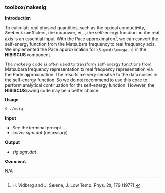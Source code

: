 ### toolbox/makesig

**Introduction**

To calculate real physical quantities, such as the optical conductivity, Seebeck coefficient, thermopower, etc., the self-energy function on the real axis is an essential input. With the Pade approximation[^1], we can convert the self-energy function from the Matsubara frequency to real frequency axis. We implemented the Pade approximation for ``\Sigma(i\omega_n)`` in the **HIBISCUS** component.

The *makesig* code is often used to transform self-energy functions from Matsubara frequency representation to real frequency representation via the Pade approximation. The results are very sensitive to the data noises in the self-energy function. So we do not recommend to use this code to perform analytical continuation for the self-energy function. However, the **HIBISCUS**/swing code may be a better choice.

[^1]: H. Vidberg and J. Serene, J. Low Temp. Phys. 29, 179 (1977).

**Usage**

```
$ ./msig
```

**Input**

* See the terminal prompt
* *solver.sgm.dat* (necessary)

**Output**

* *sig.sgm.dat*

**Comment**

N/A